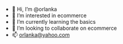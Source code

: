 - 👋 Hi, I’m @orlanka
- 👀 I’m interested in ecommerce
- 🌱 I’m currently learning the basics
- 💞️ I’m looking to collaborate on ecommerce
- 📫 orlanka@yahoo.com

<!---
orlanka/orlanka is a ✨ special ✨ repository because its `README.md` (this file) appears on your GitHub profile.
You can click the Preview link to take a look at your changes.
--->
